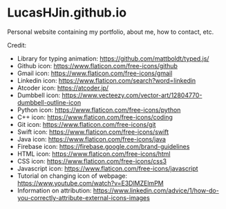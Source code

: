 # LucasHJin.github.io
Personal website containing my portfolio, about me, how to contact, etc.

Credit:
- Library for typing animation: https://github.com/mattboldt/typed.js/
- Github icon: https://www.flaticon.com/free-icons/github
- Gmail icon: https://www.flaticon.com/free-icons/gmail
- Linkedin icon: https://www.flaticon.com/search?word=linkedin
- Atcoder icon: https://atcoder.jp/
- Dumbbell icon: https://www.vecteezy.com/vector-art/12804770-dumbbell-outline-icon
- Python icon: https://www.flaticon.com/free-icons/python
- C++ icon: https://www.flaticon.com/free-icons/coding
- Git icon: https://www.flaticon.com/free-icons/git
- Swift icon: https://www.flaticon.com/free-icons/swift
- Java icon: https://www.flaticon.com/free-icons/java
- Firebase icon: https://firebase.google.com/brand-guidelines
- HTML icon: https://www.flaticon.com/free-icons/html
- CSS icon: https://www.flaticon.com/free-icons/css3
- Javascript icon: https://www.flaticon.com/free-icons/javascript
- Tutorial on changing icon of webpage: https://www.youtube.com/watch?v=E3DlMZElmPM
- Information on attribution: https://www.linkedin.com/advice/1/how-do-you-correctly-attribute-external-icons-images